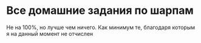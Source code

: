 # Все домашние задания по шарпам 
Не на 100%, но лучше чем ничего. Как минимум те, благодаря которым я на данный момент не отчислен
